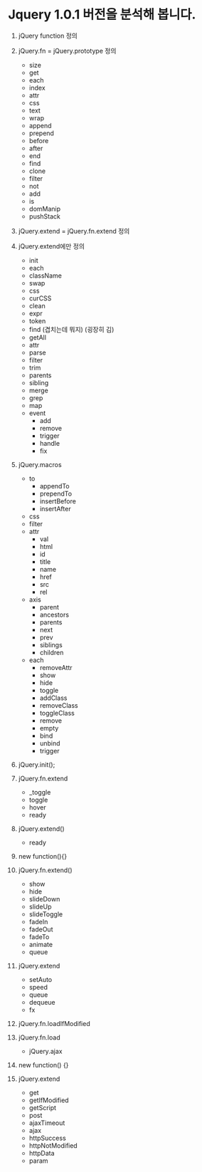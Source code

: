 # Jquery 1.0.1 버전을 분석해 봅니다.

1. jQuery function 정의

2. jQuery.fn = jQuery.prototype 정의
    - size
    - get
    - each
    - index
    - attr
    - css
    - text
    - wrap
    - append
    - prepend
    - before
    - after
    - end
    - find
    - clone
    - filter
    - not
    - add
    - is
    - domManip
    - pushStack

3. jQuery.extend = jQuery.fn.extend 정의
   
4. jQuery.extend에만 정의
    - init
    - each
    - className
    - swap
    - css
    - curCSS
    - clean
    - expr
    - token
    - find (겹치는데 뭐지) (굉장히 김)
    - getAll
    - attr
    - parse
    - filter
    - trim
    - parents
    - sibling
    - merge
    - grep
    - map
    - event
      - add
      - remove
      - trigger
      - handle
      - fix
  
5. jQuery.macros
    - to
      - appendTo
      - prependTo
      - insertBefore
      - insertAfter
    - css
    - filter
    - attr
      - val
      - html
      - id
      - title
      - name
      - href
      - src
      - rel
    - axis
      - parent
      - ancestors
      - parents
      - next
      - prev
      - siblings
      - children
    - each
      - removeAttr
      - show
      - hide
      - toggle
      - addClass
      - removeClass
      - toggleClass
      - remove
      - empty
      - bind
      - unbind
      - trigger

6. jQuery.init();
7. jQuery.fn.extend
    - _toggle
    - toggle
    - hover
    - ready

8. jQuery.extend()
    - ready

9. new function(){}
    
10. jQuery.fn.extend()
    - show
    - hide
    - slideDown
    - slideUp
    - slideToggle
    - fadeIn
    - fadeOut
    - fadeTo
    - animate
    - queue

11. jQuery.extend
    - setAuto
    - speed
    - queue
    - dequeue
    - fx

12. jQuery.fn.loadIfModified

13. jQuery.fn.load
    - jQuery.ajax

14. new function() {}

15. jQuery.extend
    - get
    - getIfModified
    - getScript
    - post
    - ajaxTimeout
    - ajax
    - httpSuccess
    - httpNotModified
    - httpData
    - param